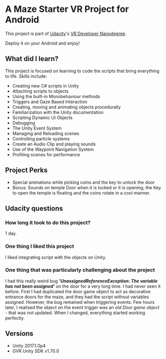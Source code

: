 # A Maze Starter VR Project for Android

This project is part of [Udacity](https://www.udacity.com "Udacity - Be in demand")'s [VR Developer Nanodegree](https://www.udacity.com/course/vr-developer-nanodegree--nd017). 

Deploy it on your Android and enjoy!

## What did I learn?
This project is focused on learning to code the scripts that bring everything to life. Skills include:

- Creating new C# scripts in Unity
- Attaching scripts to objects
- Using the built-in Monobehaviour methods
- Triggers and Gaze Based Interaction
- Creating, moving and animating objects procedurally
- Familiarization with the Unity documentation
- Scripting Dynamic UI Objects
- Debugging
- The Unity Event System
- Managing and Reloading scenes
- Controlling particle systems
- Create an Audio Clip and playing sounds
- Use of the Waypoint Navigation System
- Profiling scenes for performance

## Project Perks
- Special animations while picking coins and the key to unlock the door
- Bonus: Sounds on temple Door when it is locked or it is opening; the Key to open the temple is floating and the coins rotate in a cool manner.

## Udacity questions
### How long it took to do this project?
1 day.

### One thing I liked this project
I liked integrating script with the objects on Unity.

### One thing that was particularly challenging about the project
I had this really weird bug ***’UnassignedReferenceException: The variable has not been assigned’*** on the door for a very long time. I had never seen it before. First I had duplicated the door game object to act as decorative entrance doors for the maze, and they had the script without variables assigned. However, the bug remained when triggering events. Few hours later, I realised the object on the event trigger was an *old Door game object* -  that was not updated. When I changed, everything started working perfectly.


## Versions
- Unity 2017.1.0p4
- GVR Unity SDK v1.70.0
